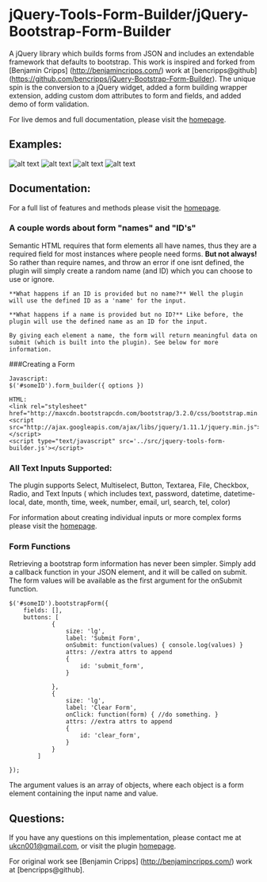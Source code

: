 jQuery-Tools-Form-Builder/jQuery-Bootstrap-Form-Builder
=============================

A jQuery library which builds forms from JSON and includes an extendable framework that defaults to bootstrap. This work is inspired and forked from [Benjamin Cripps] (http://benjamincripps.com/) work at [bencripps@github] (https://github.com/bencripps/jQuery-Bootstrap-Form-Builder). The unique spin is the conversion to a jQuery widget, added a form building wrapper extension, adding custom dom attributes to form and fields, and added demo of form validation.

For live demos and full documentation, please visit the [homepage](http://kel-nelson.github.io/jQuery-Tools-Form-Builder).

Examples:
--------

![alt text](https://googledrive.com/host/0B8Yc8B7vG7ceT1BZWDlROEhsb1k/example-checkboxes.png "Checkboxes")
![alt text](https://googledrive.com/host/0B8Yc8B7vG7ceT1BZWDlROEhsb1k/example-radios.png "Radios")
![alt text](https://googledrive.com/host/0B8Yc8B7vG7ceT1BZWDlROEhsb1k/example-select.png "Select")
![alt text](https://googledrive.com/host/0B8Yc8B7vG7ceT1BZWDlROEhsb1k/example-textbox.png "Textbox")


Documentation:
--------------

For a full list of features and methods please visit the [homepage](http://kel-nelson.github.io/jQuery-Tools-Form-Builder).


### A couple words about form "names" and "ID's"

Semantic HTML requires that form elements all have names, thus they are a required field for most instances where people need forms. **But not always!** So rather than require names, and throw an error if one isnt defined, the plugin will simply create a random name (and ID) which you can choose to use or ignore. 

	**What happens if an ID is provided but no name?** Well the plugin will use the defined ID as a 'name' for the input.

	**What happens if a name is provided but no ID?** Like before, the plugin will use the defined name as an ID for the input.

	By giving each element a name, the form will return meaningful data on submit (which is built into the plugin). See below for more information.

###Creating a Form 

	Javascript:
	$('#someID').form_builder({ options })

	HTML:
	<link rel="stylesheet" href="http://maxcdn.bootstrapcdn.com/bootstrap/3.2.0/css/bootstrap.min.css">
	<script src="http://ajax.googleapis.com/ajax/libs/jquery/1.11.1/jquery.min.js"></script>
	<script type="text/javascript" src='../src/jquery-tools-form-builder.js'></script>

### All Text Inputs Supported:

The plugin supports Select, Multiselect, Button, Textarea, File, Checkbox, Radio, and Text Inputs ( which includes text, password, datetime, datetime-local, date, month, time, week, number, email, url, search, tel, color)

For information about creating individual inputs or more complex forms please visit the [homepage](http://kel-nelson.github.io/jQuery-Tools-Form-Builder).

### Form Functions

Retrieving a bootstrap form information has never been simpler. Simply add a callback function in your JSON element, and it will be called on submit. The form values will be available as the first argument for the onSubmit function.

	$('#someID').bootstrapForm({
		fields: [],
		buttons: [ 
				{ 
					size: 'lg',
					label: 'Submit Form',
					onSubmit: function(values) { console.log(values) }
					attrs: //extra attrs to append
					{
						id: 'submit_form',
					}

				},
				{ 
					size: 'lg',
					label: 'Clear Form',
					onClick: function(form) { //do something. }
					attrs: //extra attrs to append
					{
						id: 'clear_form',
					}
				}
			]

	});

The argument values is an array of objects, where each object is a form element containing the input name and value.	 

Questions:
----------

If you have any questions on this implementation, please contact me at [ukcn001@gmail.com](mailto:ukcn001@gmail.com), or visit the plugin [homepage](http://kel-nelson.github.io/jQuery-Tools-Form-Builder).

For original work see [Benjamin Cripps] (http://benjamincripps.com/) work at [bencripps@github].
